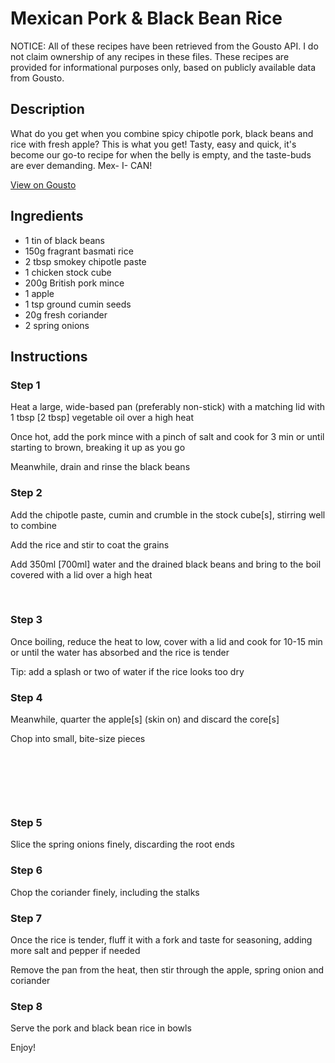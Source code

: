 # Mexican Pork & Black Bean Rice 

NOTICE: All of these recipes have been retrieved from the Gousto API. I do not claim ownership of any recipes in these files. These recipes are provided for informational purposes only, based on publicly available data from Gousto.

## Description

What do you get when you combine spicy chipotle pork, black beans and rice with fresh apple? This is what you get! Tasty, easy and quick, it's become our go-to recipe for when the belly is empty, and the taste-buds are ever demanding. Mex- I- CAN!

[View on Gousto](https://www.gousto.co.uk/recipes/cookbook/mexican-pork-black-bean-rice)

## Ingredients

- 1 tin of black beans
- 150g fragrant basmati rice 
- 2 tbsp smokey chipotle paste 
- 1 chicken stock cube
- 200g British pork mince 
- 1 apple
- 1 tsp ground cumin seeds
- 20g fresh coriander
- 2 spring onions

## Instructions


### Step 1

Heat a large, wide-based pan (preferably non-stick) with a matching lid with 1 tbsp <span class="text-danger">[2 tbsp]&nbsp;</span>vegetable oil over a high heat


Once hot, add the pork mince with a pinch of salt and cook for 3 min or until starting to brown, breaking it up as you go


Meanwhile, drain and rinse the black beans


### Step 2

Add the chipotle paste, cumin and crumble in the stock cube<span class="text-danger">[s]</span>, stirring well to combine


Add the rice and stir to coat the grains


Add&nbsp;350ml <span class="text-danger">[700ml]</span>&nbsp;water and the drained black beans and bring to the boil covered with a lid over a high heat


&nbsp;


### Step 3

Once boiling, reduce the heat to low, cover with a lid and cook for 10-15 min or until the water has absorbed and the rice is tender


Tip: add a splash or two of water if the rice looks too dry


### Step 4

Meanwhile, quarter the apple<span class="text-danger">[s]</span>&nbsp;(skin on) and discard the core<span class="text-danger">[s]</span>


Chop into small, bite-size pieces


&nbsp;


&nbsp;


&nbsp;


### Step 5

Slice the spring onions finely, discarding the root ends


### Step 6

Chop the coriander finely, including the stalks


### Step 7

Once the rice is tender, fluff it with a fork and taste for seasoning, adding more salt and pepper if needed


Remove the pan from the heat, then stir through the apple, spring onion and coriander

### Step 8

Serve the pork and black bean rice in bowls


Enjoy!


